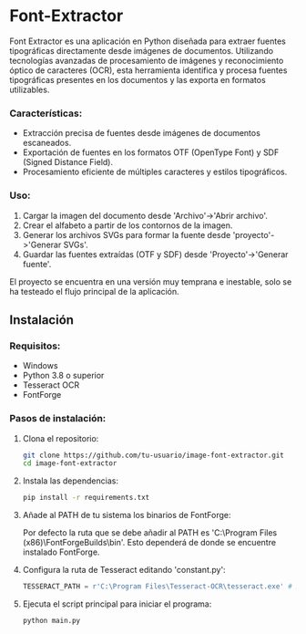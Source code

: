 # Font-Extractor
Font Extractor es una aplicación en Python diseñada para extraer fuentes tipográficas directamente desde imágenes de documentos. Utilizando tecnologías avanzadas de procesamiento de imágenes y reconocimiento óptico de caracteres (OCR), esta herramienta identifica y procesa fuentes tipográficas presentes en los documentos y las exporta en formatos utilizables.

### Características:
- Extracción precisa de fuentes desde imágenes de documentos escaneados.
- Exportación de fuentes en los formatos OTF (OpenType Font) y SDF (Signed Distance Field).
- Procesamiento eficiente de múltiples caracteres y estilos tipográficos.
### Uso:
1. Cargar la imagen del documento desde 'Archivo'->'Abrir archivo'.
2. Crear el alfabeto a partir de los contornos de la imagen.
3. Generar los archivos SVGs para formar la fuente desde 'proyecto'->'Generar SVGs'.
4. Guardar las fuentes extraídas (OTF y SDF) desde 'Proyecto'->'Generar fuente'.

El proyecto se encuentra en una versión muy temprana e inestable, solo se ha testeado el flujo principal de la aplicación.

## Instalación

### Requisitos:
- Windows
- Python 3.8 o superior
- Tesseract OCR
- FontForge

### Pasos de instalación:

1. Clona el repositorio:
   ```bash
   git clone https://github.com/tu-usuario/image-font-extractor.git
   cd image-font-extractor
   ```
2. Instala las dependencias:
   ```bash
   pip install -r requirements.txt
   ```
3. Añade al PATH de tu sistema los binarios de FontForge:
   
   Por defecto la ruta que se debe añadir al PATH es 'C:\Program Files (x86)\FontForgeBuilds\bin'. Esto dependerá de donde se encuentre instalado FontForge.
   
5. Configura la ruta de Tesseract editando 'constant.py':
   ```python
   TESSERACT_PATH = r'C:\Program Files\Tesseract-OCR\tesseract.exe' # Ruta por defecto
   ```
6. Ejecuta el script principal para iniciar el programa:
   ```bash
   python main.py
   ```
    
